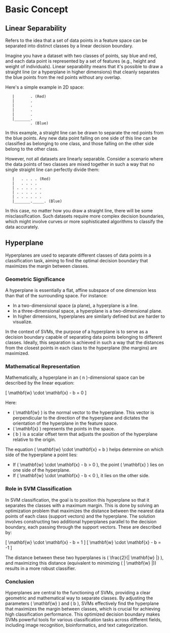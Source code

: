 # Basic Concept

## Linear Separability

Refers to the idea that a set of data points in a feature space can be separated into distinct classes by a linear decision boundary.

Imagine you have a dataset with two classes of points, say blue and red, and each data point is represented by a set of features (e.g., height and weight of individuals). Linear separability means that it's possible to draw a straight line (or a hyperplane in higher dimensions) that cleanly separates the blue points from the red points without any overlap.

Here's a simple example in 2D space:

```
   |       . (Red)
   |       .
   |       .
   |       .
   |       .
   |_______.
           . (Blue)
```

In this example, a straight line can be drawn to separate the red points from the blue points. Any new data point falling on one side of this line can be classified as belonging to one class, and those falling on the other side belong to the other class.

However, not all datasets are linearly separable. Consider a scenario where the data points of two classes are mixed together in such a way that no single straight line can perfectly divide them:

```
   |   . . . . (Red)
   |   . . . .
   | . . . . . .
   | . . . . . .
   | . . . . . .
   |_______._____. (Blue)
```

In this case, no matter how you draw a straight line, there will be some misclassification. Such datasets require more complex decision boundaries, which might involve curves or more sophisticated algorithms to classify the data accurately.

## Hyperplane

Hyperplanes are used to separate different classes of data points in a classification task, aiming to find the optimal decision boundary that maximizes the margin between classes. 

### Geometric Significance

A hyperplane is essentially a flat, affine subspace of one dimension less than that of the surrounding space. For instance:
- In a two-dimensional space (a plane), a hyperplane is a line.
- In a three-dimensional space, a hyperplane is a two-dimensional plane.
- In higher dimensions, hyperplanes are similarly defined but are harder to visualize.

In the context of SVMs, the purpose of a hyperplane is to serve as a decision boundary capable of separating data points belonging to different classes. Ideally, this separation is achieved in such a way that the distances from the closest points in each class to the hyperplane (the margins) are maximized.

### Mathematical Representation

Mathematically, a hyperplane in an \( n \)-dimensional space can be described by the linear equation:

\[ \mathbf{w} \cdot \mathbf{x} - b = 0 \]

Here:
- \( \mathbf{w} \) is the normal vector to the hyperplane. This vector is perpendicular to the direction of the hyperplane and dictates the orientation of the hyperplane in the feature space.
- \( \mathbf{x} \) represents the points in the space.
- \( b \) is a scalar offset term that adjusts the position of the hyperplane relative to the origin.

The equation \( \mathbf{w} \cdot \mathbf{x} = b \) helps determine on which side of the hyperplane a point lies:
- If \( \mathbf{w} \cdot \mathbf{x} - b > 0 \), the point \( \mathbf{x} \) lies on one side of the hyperplane.
- If \( \mathbf{w} \cdot \mathbf{x} - b < 0 \), it lies on the other side.

### Role in SVM Classification

In SVM classification, the goal is to position this hyperplane so that it separates the classes with a maximum margin. This is done by solving an optimization problem that maximizes the distance between the nearest data points of each class (support vectors) and the hyperplane. The solution involves constructing two additional hyperplanes parallel to the decision boundary, each passing through the support vectors. These are described by:

\[ \mathbf{w} \cdot \mathbf{x} - b = 1 \]
\[ \mathbf{w} \cdot \mathbf{x} - b = -1 \]

The distance between these two hyperplanes is \( \frac{2}{\| \mathbf{w} \|} \), and maximizing this distance (equivalent to minimizing \( \| \mathbf{w} \|\)) results in a more robust classifier.

### Conclusion

Hyperplanes are central to the functioning of SVMs, providing a clear geometric and mathematical way to separate classes. By adjusting the parameters \( \mathbf{w} \) and \( b \), SVMs effectively find the hyperplane that maximizes the margin between classes, which is crucial for achieving high classification performance. This optimized decision boundary makes SVMs powerful tools for various classification tasks across different fields, including image recognition, bioinformatics, and text categorization.